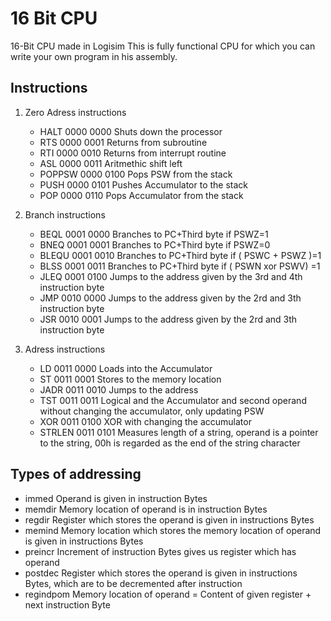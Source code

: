 # 16 Bit CPU

16-Bit CPU made in Logisim
This is fully functional CPU for which you can write your own program in his assembly.

## Instructions

  1. Zero Adress instructions

      - HALT		0000 0000		Shuts down the processor
      - RTS			0000 0001		Returns from subroutine
      - RTI			0000 0010		Returns from interrupt routine
      - ASL			0000 0011		Aritmethic shift left
      - POPPSW	0000 0100		Pops PSW from the stack
      - PUSH		0000 0101		Pushes Accumulator to the stack
      - POP			0000 0110		Pops  Accumulator from the stack
  2. Branch instructions

      - BEQL		0001 0000		Branches to PC+Third byte if PSWZ=1
      - BNEQ		0001 0001		Branches to PC+Third byte if PSWZ=0
      - BLEQU		0001 0010		Branches to PC+Third byte if ( PSWC + PSWZ )=1
      - BLSS		0001 0011		Branches to PC+Third byte if ( PSWN xor PSWV) =1
      - JLEQ		0001 0100		Jumps to the address given by the 3rd and 4th instruction byte
      - JMP			0010 0000		Jumps to the address given by the 2rd and 3th instruction byte
      - JSR			0010 0001		Jumps to the address given by the 2rd and 3th instruction byte
  3.  Adress instructions

      - LD			0011 0000		Loads into the Accumulator
      - ST			0011 0001		Stores to the memory location
      - JADR		0011 0010		Jumps to the address
      - TST			0011 0011		Logical and the Accumulator and second operand without changing the accumulator, only updating PSW
      - XOR			0011 0100		XOR with changing the accumulator
      - STRLEN		0011 0101		Measures length of a string, operand is a pointer to the string, 00h  is regarded as the end of the string character

## Types of addressing

  - immed		Operand is given in instruction Bytes
  - memdir		Memory location of operand is in instruction Bytes
  - regdir		Register which stores the operand is given in instructions Bytes
  - memind		Memory location which stores the memory location of operand is given in instructions Bytes
  - preincr		Increment of instruction Bytes gives us register which has operand
  - postdec		Register which stores the operand is given in instructions Bytes, which are to be decremented after instruction
  - regindpom	Memory location of operand = Content of given register + next instruction Byte
  
